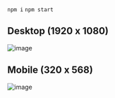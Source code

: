 ###
`npm i`
`npm start`


## Desktop (1920 x 1080)
![image](https://github.com/damnnou/test-history/assets/126786693/35c54bf3-02a7-4df3-95e1-33e6c85e8dc2)

## Mobile (320 x 568)
![image](https://github.com/damnnou/test-history/assets/126786693/6a27847e-b393-43e7-ba0b-0f92bf4bbdb2)
